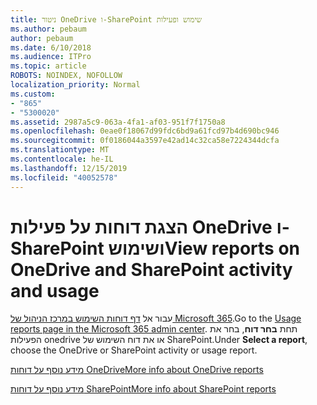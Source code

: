 ```yaml
---
title: ניטור OneDrive ו-SharePoint שימוש ופעילות
ms.author: pebaum
author: pebaum
ms.date: 6/10/2018
ms.audience: ITPro
ms.topic: article
ROBOTS: NOINDEX, NOFOLLOW
localization_priority: Normal
ms.custom:
- "865"
- "5300020"
ms.assetid: 2987a5c9-063a-4fa1-af03-951f7f1750a8
ms.openlocfilehash: 0eae0f18067d99fdc6bd9a61fcd97b4d690bc946
ms.sourcegitcommit: 0f0186044a3597e42ad14c32ca58e7224344dcfa
ms.translationtype: MT
ms.contentlocale: he-IL
ms.lasthandoff: 12/15/2019
ms.locfileid: "40052578"
---
```

# <a name="view-reports-on-onedrive-and-sharepoint-activity-and-usage"></a><span data-ttu-id="2e4a8-102">הצגת דוחות על פעילות OneDrive ו-SharePoint ושימוש</span><span class="sxs-lookup"><span data-stu-id="2e4a8-102">View reports on OneDrive and SharePoint activity and usage</span></span>

<span data-ttu-id="2e4a8-103">עבור אל [דף דוחות השימוש במרכז הניהול של Microsoft 365](https://admin.microsoft.com/AdminPortal/Home).</span><span class="sxs-lookup"><span data-stu-id="2e4a8-103">Go to the [Usage reports page in the Microsoft 365 admin center](https://admin.microsoft.com/AdminPortal/Home).</span></span> <span data-ttu-id="2e4a8-104">תחת **בחר דוח**, בחר את הפעילות onedrive או את דוח השימוש של SharePoint.</span><span class="sxs-lookup"><span data-stu-id="2e4a8-104">Under **Select a report**, choose the OneDrive or SharePoint activity or usage report.</span></span>
  
[<span data-ttu-id="2e4a8-105">מידע נוסף על דוחות OneDrive</span><span class="sxs-lookup"><span data-stu-id="2e4a8-105">More info about OneDrive reports</span></span>](https://go.microsoft.com/fwlink/?linkid=875239)
  
[<span data-ttu-id="2e4a8-106">מידע נוסף על דוחות SharePoint</span><span class="sxs-lookup"><span data-stu-id="2e4a8-106">More info about SharePoint reports</span></span>](https://go.microsoft.com/fwlink/?linkid=875240)
  